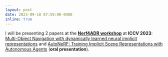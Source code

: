 ```yaml
---
layout: post
date: 2023-09-18 07:59:00-0400
inline: true
---
```

I will be presenting 2 papers at the [**Nerf4ADR workshop**](https://neural-fields.xyz/) at **ICCV 2023**: [Multi-Object Navigation with dynamically learned neural implicit representations](https://arxiv.org/abs/2210.05129) and [AutoNeRF: Training Implicit Scene Representations with Autonomous Agents](https://arxiv.org/abs/2304.11241) (**oral presentation**).
